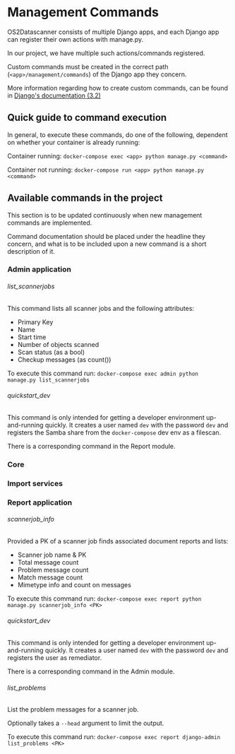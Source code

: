# Management Commands

OS2Datascanner consists of multiple Django apps, and
each Django app can register their own actions with manage.py.

In our project, we have multiple such actions/commands registered.
 
Custom commands must be created in the correct path (`<app>/management/commands`) of the Django app they concern.

More information regarding how to create custom commands, can be found in [Django's documentation (3.2)](https://docs.djangoproject.com/en/3.2/howto/custom-management-commands/)

## Quick guide to command execution
In general, to execute these commands, do one of the following, dependent on whether your container is already running:

Container running:
`docker-compose exec <app> python manage.py <command>`

Container not running:
`docker-compose run <app> python manage.py <command>`


## Available commands in the project

This section is to be updated continuously when new management commands are implemented.

Command documentation should be placed under the headline they concern,
and what is to be included upon a new command is a short description of it. 

### Admin application

###### list_scannerjobs

This command lists all scanner jobs and the following attributes:   

* Primary Key
* Name
* Start time
* Number of objects scanned
* Scan status (as a bool)
* Checkup messages (as count())

To execute this command run:
`docker-compose exec admin python manage.py list_scannerjobs`


###### quickstart_dev

This command is only intended for getting a developer environment
up-and-running quickly. It creates a user named `dev` with the password `dev`
and registers the Samba share from the `docker-compose` dev env as a filescan.

There is a corresponding command in the Report module.


### Core

### Import services

### Report application

###### scannerjob_info

Provided a PK of a scanner job finds associated document reports and lists:

* Scanner job name & PK
* Total message count
* Problem message count
* Match message count
* Mimetype info and count on messages

To execute this command run:
`docker-compose exec report python manage.py scannerjob_info <PK>`

###### quickstart_dev

This command is only intended for getting a developer environment
up-and-running quickly. It creates a user named `dev` with the password `dev`
and registers the user as remediator.

There is a corresponding command in the Admin module.

###### list_problems

List the problem messages for a scanner job.

Optionally takes a `--head` argument to limit the output.

To execute this command run:
`docker-compose exec report django-admin list_problems <PK>`
